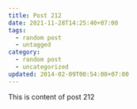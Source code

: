 ```yaml
---
title: Post 212
date: 2021-11-28T14:25:40+07:00
tags:
  - random post
  - untagged
category:
  - random post
  - uncategorized
updated: 2014-02-09T00:54:00+07:00
---
```

This is content of post 212